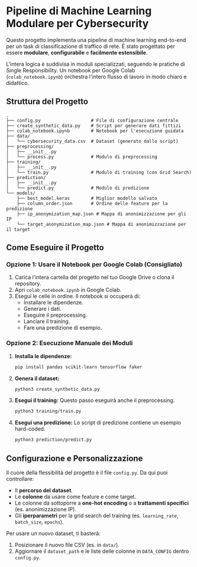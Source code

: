 # Pipeline di Machine Learning Modulare per Cybersecurity

Questo progetto implementa una pipeline di machine learning end-to-end per un task di classificazione di traffico di rete. È stato progettato per essere **modulare**, **configurabile** e **facilmente estensibile**.

L'intera logica è suddivisa in moduli specializzati, seguendo le pratiche di Single Responsibility. Un notebook per Google Colab (`colab_notebook.ipynb`) orchestra l'intero flusso di lavoro in modo chiaro e didattico.

## Struttura del Progetto

```
.
├── config.py                   # File di configurazione centrale
├── create_synthetic_data.py    # Script per generare dati fittizi
├── colab_notebook.ipynb        # Notebook per l'esecuzione guidata
├── data/
│   └── cybersecurity_data.csv  # Dataset (generato dallo script)
├── preprocessing/
│   ├── __init__.py
│   └── process.py              # Modulo di preprocessing
├── training/
│   ├── __init__.py
│   └── train.py                # Modulo di training (con Grid Search)
├── prediction/
│   ├── __init__.py
│   └── predict.py              # Modulo di predizione
└── models/
    ├── best_model.keras        # Miglior modello salvato
    ├── column_order.json       # Ordine delle feature per la predizione
    ├── ip_anonymization_map.json # Mappa di anonimizzazione per gli IP
    └── target_anonymization_map.json # Mappa di anonimizzazione per il target
```

## Come Eseguire il Progetto

### Opzione 1: Usare il Notebook per Google Colab (Consigliato)

1.  Carica l'intera cartella del progetto nel tuo Google Drive o clona il repository.
2.  Apri `colab_notebook.ipynb` in Google Colab.
3.  Esegui le celle in ordine. Il notebook si occuperà di:
    - Installare le dipendenze.
    - Generare i dati.
    - Eseguire il preprocessing.
    - Lanciare il training.
    - Fare una predizione di esempio.

### Opzione 2: Esecuzione Manuale dei Moduli

1.  **Installa le dipendenze:**
    ```bash
    pip install pandas scikit-learn tensorflow faker
    ```

2.  **Genera il dataset:**
    ```bash
    python3 create_synthetic_data.py
    ```

3.  **Esegui il training:** Questo passo eseguirà anche il preprocessing.
    ```bash
    python3 training/train.py
    ```

4.  **Esegui una predizione:** Lo script di predizione contiene un esempio hard-coded.
    ```bash
    python3 prediction/predict.py
    ```

## Configurazione e Personalizzazione

Il cuore della flessibilità del progetto è il file `config.py`. Da qui puoi controllare:
-   Il **percorso del dataset**.
-   Le **colonne** da usare come feature e come target.
-   Le colonne da sottoporre a **one-hot encoding** o a **trattamenti specifici** (es. anonimizzazione IP).
-   Gli **iperparametri** per la grid search del training (es. `learning_rate`, `batch_size`, `epochs`).

Per usare un nuovo dataset, ti basterà:
1.  Posizionare il nuovo file CSV (es. in `data/`).
2.  Aggiornare il `dataset_path` e le liste delle colonne in `DATA_CONFIG` dentro `config.py`.
